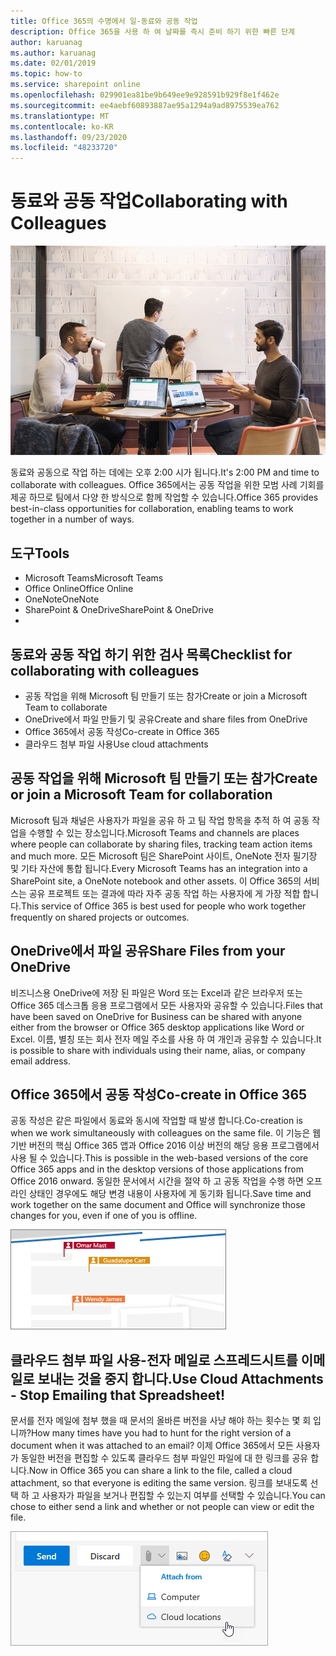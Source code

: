 ```yaml
---
title: Office 365의 수명에서 일-동료와 공동 작업
description: Office 365을 사용 하 여 날짜를 즉시 준비 하기 위한 빠른 단계
author: karuanag
ms.author: karuanag
ms.date: 02/01/2019
ms.topic: how-to
ms.service: sharepoint online
ms.openlocfilehash: 029901ea81be9b649ee9e928591b929f8e1f462e
ms.sourcegitcommit: ee4aebf60893887ae95a1294a9ad8975539ea762
ms.translationtype: MT
ms.contentlocale: ko-KR
ms.lasthandoff: 09/23/2020
ms.locfileid: "48233720"
---
```

# <a name="collaborating-with-colleagues"></a><span data-ttu-id="db8e1-103">동료와 공동 작업</span><span class="sxs-lookup"><span data-stu-id="db8e1-103">Collaborating with Colleagues</span></span>

![Commute visual](media/ditl_collab.png)

<span data-ttu-id="db8e1-105">동료와 공동으로 작업 하는 데에는 오후 2:00 시가 됩니다.</span><span class="sxs-lookup"><span data-stu-id="db8e1-105">It's 2:00 PM and time to collaborate with colleagues.</span></span> <span data-ttu-id="db8e1-106">Office 365에서는 공동 작업을 위한 모범 사례 기회를 제공 하므로 팀에서 다양 한 방식으로 함께 작업할 수 있습니다.</span><span class="sxs-lookup"><span data-stu-id="db8e1-106">Office 365 provides best-in-class opportunities for collaboration, enabling teams to work together in a number of ways.</span></span> 

## <a name="tools"></a><span data-ttu-id="db8e1-107">도구</span><span class="sxs-lookup"><span data-stu-id="db8e1-107">Tools</span></span>
- <span data-ttu-id="db8e1-108">Microsoft Teams</span><span class="sxs-lookup"><span data-stu-id="db8e1-108">Microsoft Teams</span></span>
- <span data-ttu-id="db8e1-109">Office Online</span><span class="sxs-lookup"><span data-stu-id="db8e1-109">Office Online</span></span>
- <span data-ttu-id="db8e1-110">OneNote</span><span class="sxs-lookup"><span data-stu-id="db8e1-110">OneNote</span></span>
- <span data-ttu-id="db8e1-111">SharePoint & OneDrive</span><span class="sxs-lookup"><span data-stu-id="db8e1-111">SharePoint & OneDrive</span></span>
- 
## <a name="checklist-for-collaborating-with-colleagues"></a><span data-ttu-id="db8e1-112">동료와 공동 작업 하기 위한 검사 목록</span><span class="sxs-lookup"><span data-stu-id="db8e1-112">Checklist for collaborating with colleagues</span></span>
- <span data-ttu-id="db8e1-113">공동 작업을 위해 Microsoft 팀 만들기 또는 참가</span><span class="sxs-lookup"><span data-stu-id="db8e1-113">Create or join a Microsoft Team to collaborate</span></span>
- <span data-ttu-id="db8e1-114">OneDrive에서 파일 만들기 및 공유</span><span class="sxs-lookup"><span data-stu-id="db8e1-114">Create and share files from OneDrive</span></span> 
- <span data-ttu-id="db8e1-115">Office 365에서 공동 작성</span><span class="sxs-lookup"><span data-stu-id="db8e1-115">Co-create in Office 365</span></span> 
- <span data-ttu-id="db8e1-116">클라우드 첨부 파일 사용</span><span class="sxs-lookup"><span data-stu-id="db8e1-116">Use cloud attachments</span></span>

## <a name="create-or-join-a-microsoft-team-for-collaboration"></a><span data-ttu-id="db8e1-117">공동 작업을 위해 Microsoft 팀 만들기 또는 참가</span><span class="sxs-lookup"><span data-stu-id="db8e1-117">Create or join a Microsoft Team for collaboration</span></span>

<span data-ttu-id="db8e1-118">Microsoft 팀과 채널은 사용자가 파일을 공유 하 고 팀 작업 항목을 추적 하 여 공동 작업을 수행할 수 있는 장소입니다.</span><span class="sxs-lookup"><span data-stu-id="db8e1-118">Microsoft Teams and channels are places where people can collaborate by sharing files, tracking team action items and much more.</span></span> <span data-ttu-id="db8e1-119">모든 Microsoft 팀은 SharePoint 사이트, OneNote 전자 필기장 및 기타 자산에 통합 됩니다.</span><span class="sxs-lookup"><span data-stu-id="db8e1-119">Every Microsoft Teams has an integration into a SharePoint site, a OneNote notebook and other assets.</span></span> <span data-ttu-id="db8e1-120">이 Office 365의 서비스는 공유 프로젝트 또는 결과에 따라 자주 공동 작업 하는 사용자에 게 가장 적합 합니다.</span><span class="sxs-lookup"><span data-stu-id="db8e1-120">This service of Office 365 is best used for people who work together frequently on shared projects or outcomes.</span></span> 

## <a name="share-files-from-your-onedrive"></a><span data-ttu-id="db8e1-121">OneDrive에서 파일 공유</span><span class="sxs-lookup"><span data-stu-id="db8e1-121">Share Files from your OneDrive</span></span>
<span data-ttu-id="db8e1-122">비즈니스용 OneDrive에 저장 된 파일은 Word 또는 Excel과 같은 브라우저 또는 Office 365 데스크톱 응용 프로그램에서 모든 사용자와 공유할 수 있습니다.</span><span class="sxs-lookup"><span data-stu-id="db8e1-122">Files that have been saved on OneDrive for Business can be shared with anyone either from the browser or Office 365 desktop applications like Word or Excel.</span></span> <span data-ttu-id="db8e1-123">이름, 별칭 또는 회사 전자 메일 주소를 사용 하 여 개인과 공유할 수 있습니다.</span><span class="sxs-lookup"><span data-stu-id="db8e1-123">It is possible to share with individuals using their name, alias, or company email address.</span></span> 

## <a name="co-create-in-office-365"></a><span data-ttu-id="db8e1-124">Office 365에서 공동 작성</span><span class="sxs-lookup"><span data-stu-id="db8e1-124">Co-create in Office 365</span></span>
<span data-ttu-id="db8e1-125">공동 작성은 같은 파일에서 동료와 동시에 작업할 때 발생 합니다.</span><span class="sxs-lookup"><span data-stu-id="db8e1-125">Co-creation is when we work simultaneously with colleagues on the same file.</span></span> <span data-ttu-id="db8e1-126">이 기능은 웹 기반 버전의 핵심 Office 365 앱과 Office 2016 이상 버전의 해당 응용 프로그램에서 사용 될 수 있습니다.</span><span class="sxs-lookup"><span data-stu-id="db8e1-126">This is possible in the web-based versions of the core Office 365 apps and in the desktop versions of those applications from Office 2016 onward.</span></span>  <span data-ttu-id="db8e1-127">동일한 문서에서 시간을 절약 하 고 공동 작업을 수행 하면 오프 라인 상태인 경우에도 해당 변경 내용이 사용자에 게 동기화 됩니다.</span><span class="sxs-lookup"><span data-stu-id="db8e1-127">Save time and work together on the same document and Office will synchronize those changes for you, even if one of you is offline.</span></span> 

![Word의 공동 작성자](media/ditl_coauth.png)

## <a name="use-cloud-attachments---stop-emailing-that-spreadsheet"></a><span data-ttu-id="db8e1-129">클라우드 첨부 파일 사용-전자 메일로 스프레드시트를 이메일로 보내는 것을 중지 합니다.</span><span class="sxs-lookup"><span data-stu-id="db8e1-129">Use Cloud Attachments - Stop Emailing that Spreadsheet!</span></span>
<span data-ttu-id="db8e1-130">문서를 전자 메일에 첨부 했을 때 문서의 올바른 버전을 사냥 해야 하는 횟수는 몇 회 입니까?</span><span class="sxs-lookup"><span data-stu-id="db8e1-130">How many times have you had to hunt for the right version of a document when it was attached to an email?</span></span> <span data-ttu-id="db8e1-131">이제 Office 365에서 모든 사용자가 동일한 버전을 편집할 수 있도록 클라우드 첨부 파일인 파일에 대 한 링크를 공유 합니다.</span><span class="sxs-lookup"><span data-stu-id="db8e1-131">Now in Office 365 you can share a link to the file, called a cloud attachment, so that everyone is editing the same version.</span></span>  <span data-ttu-id="db8e1-132">링크를 보내도록 선택 하 고 사용자가 파일을 보거나 편집할 수 있는지 여부를 선택할 수 있습니다.</span><span class="sxs-lookup"><span data-stu-id="db8e1-132">You can chose to either send a link and whether or not people can view or edit the file.</span></span> 

![클라우드 첨부 파일](media/ditl_cloudattach.png)


